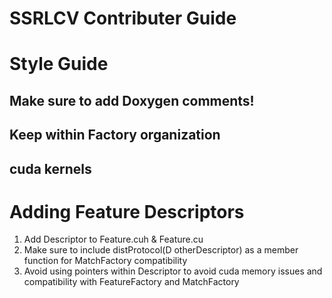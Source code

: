 # SSRLCV Contributer Guide

# Style Guide
## Make sure to add Doxygen comments!
## Keep within Factory organization
## cuda kernels 

# Adding Feature Descriptors
1. Add Descriptor to Feature.cuh & Feature.cu
2. Make sure to include distProtocol(D otherDescriptor) as a member function for MatchFactory compatibility
3. Avoid using pointers within Descriptor to avoid cuda memory issues and compatibility with FeatureFactory and MatchFactory
